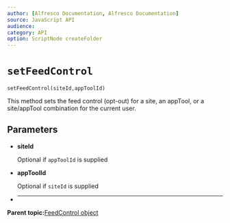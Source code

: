 ```yaml
---
author: [Alfresco Documentation, Alfresco Documentation]
source: JavaScript API
audience: 
category: API
option: ScriptNode createFolder
---
```


# `setFeedControl`

`setFeedControl(siteId,appToolId)`

This method sets the feed control \(opt-out\) for a site, an appTool, or a site/appTool combination for the current user.

## Parameters

-   **siteId**

    Optional if `appToolId` is supplied

-   **appToolId**

    Optional if `siteId` is supplied

-   ****

**Parent topic:**[FeedControl object](../references/API-JS-FeedControls.md)

